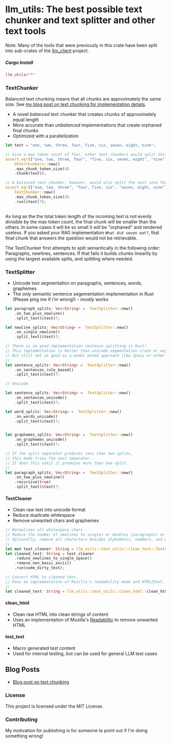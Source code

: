 # llm_utils: The best possible text chunker and text splitter and other text tools

Note: Many of the tools that were previously in this crate have been split into sub-crates of the [llm_client](https://github.com/ShelbyJenkins/llm_client) project.


##### Cargo Install

```toml
llm_utils="*"
```


### TextChunker

Balanced text chunking means that all chunks are approximately the same size. See [my blog post on text chunking for implementation details](https://shelbyjenkins.github.io/blog/text-segmentation-1/).

* A novel *balanced* text chunker that creates chunks of approximately equal length
* More accurate than *unbalanced* implementations that create orphaned final chunks
* Optimized with a parallelization

```rust
let text = "one, two, three, four, five, six, seven, eight, nine";

// Give a max token count of four, other text chunkers would split this into three chunks.
assert_eq!(["one, two, three, four", "five, six, seven, eight", "nine"], // "nine" is orphaned!
    OtherChunkers::new()
    .max_chunk_token_size(4)
    .Chunk(text));

// A balanced text chunker, however, would also split the text into three chunks, but of even sizes.
assert_eq!(["one, two, three", "four, five, six", "seven, eight, nine"], 
    TextChunker::new()
    .max_chunk_token_size(4)
    .run(&text)?);
       
```

As long as the the total token length of the incoming text is not evenly divisible by the max token count, the final chunk will be smaller than the others. In some cases it will be so small it will be "orphaned" and rendered useless. If you asked your RAG implementation `What did seven eat?`, that final chunk that answers the question would not be retrievable. 

The TextChunker first attempts to split semantically in the following order: Paragraphs, newlines, sentences. If that fails it builds chunks linearlly by using the largest available splits, and splitting where needed.

### TextSplitter

* Unicode text segmentation on paragraphs, sentences, words, graphemes
* The *only* semantic sentence segementation implementation in Rust (Please ping me if i'm wrong!) - *mostly* works 

```rust
let paragraph_splits: Vec<String> =  TextSplitter::new()
    .on_two_plus_newline()
    .split_text(&text)?;

let newline_splits: Vec<String> =  TextSplitter::new()
    .on_single_newline()
    .split_text(&text)?;

// There is no good implementation sentence splitting in Rust!
// This implementation is better than unicode-segmentation crate or any other crate I tested.
// But still not as good as a model based approach like Spacy or other NLP libraries.
//
let sentence_splits: Vec<String> =  TextSplitter::new()
    .on_sentences_rule_based()
    .split_text(&text)?;

// Unicode

let sentence_splits: Vec<String> =  TextSplitter::new()
    .on_sentences_unicode()
    .split_text(&text)?;

let word_splits: Vec<String> =  TextSplitter::new()
    .on_words_unicode()
    .split_text(&text)?;


let graphemes_splits: Vec<String> =  TextSplitter::new()
    .on_graphemes_unicode()
    .split_text(&text)?;

// If the split separator produces less than two splits,
// this mode tries the next separator.
// It does this until it produces more than one split.
//
let paragraph_splits: Vec<String> =  TextSplitter::new()
    .on_two_plus_newline()
    .recursive(true)
    .split_text(&text)?;
```

#### TextCleaner

* Clean raw text into unicode format
* Reduce duplicate whitespace
* Remove unwanted chars and graphemes

```rust
// Normalizes all whitespace chars .
// Reduce the number of newlines to singles or doubles (paragraphs) or convert them to " ".
// Optionally, remove all characters besides alphabetic, numbers, and punctuation. 
//
let mut text_cleaner: String = llm_utils::text_utils::clean_text::TextCleaner::new();
let cleaned_text: String = text_cleaner
    .reduce_newlines_to_single_space()
    .remove_non_basic_ascii()
    .run(some_dirty_text);

// Convert HTML to cleaned text.
// Uses an implementation of Mozilla's readability mode and HTML2Text.
//
let cleaned_text: String = llm_utils::text_utils::clean_html::clean_html(raw_html);
```

#### clean_html

* Clean raw HTML into clean strings of content
* Uses an implementation of Mozilla's [Readability](https://github.com/mozilla/readability) to remove unwanted HTML

#### test_text

* Macro generated test content
* Used for internal testing, but can be used for general LLM test cases


## Blog Posts

* [Blog post on text chunking](https://shelbyjenkins.github.io/blog/text-segmentation-1/)

### License

This project is licensed under the MIT License.

### Contributing

My motivation for publishing is for someone to point out if I'm doing something wrong!
